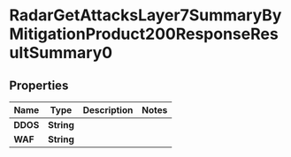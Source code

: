 

# RadarGetAttacksLayer7SummaryByMitigationProduct200ResponseResultSummary0


## Properties

| Name | Type | Description | Notes |
|------------ | ------------- | ------------- | -------------|
|**DDOS** | **String** |  |  |
|**WAF** | **String** |  |  |



